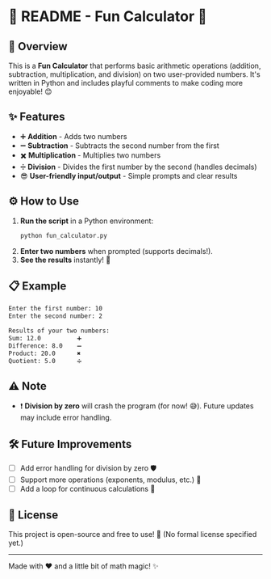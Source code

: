 # 📝 README - Fun Calculator 🎉

## 🚀 Overview
This is a **Fun Calculator** that performs basic arithmetic operations (addition, subtraction, multiplication, and division) on two user-provided numbers. It's written in Python and includes playful comments to make coding more enjoyable! 😊

## ✨ Features
- ➕ **Addition** - Adds two numbers
- ➖ **Subtraction** - Subtracts the second number from the first
- ✖️ **Multiplication** - Multiplies two numbers
- ➗ **Division** - Divides the first number by the second (handles decimals)
- 😎 **User-friendly input/output** - Simple prompts and clear results

## ⚙️ How to Use
1. **Run the script** in a Python environment:
   ```sh
   python fun_calculator.py
   ```
2. **Enter two numbers** when prompted (supports decimals!).
3. **See the results** instantly! 🎉

## 📋 Example
```sh
Enter the first number: 10
Enter the second number: 2

Results of your two numbers:
Sum: 12.0          ➕
Difference: 8.0    ➖
Product: 20.0      ✖️
Quotient: 5.0      ➗
```

## ⚠️ Note
- ❗ **Division by zero** will crash the program (for now! 😅). Future updates may include error handling.

## 🛠️ Future Improvements
- [ ] Add error handling for division by zero 🛡️
- [ ] Support more operations (exponents, modulus, etc.) 🔢
- [ ] Add a loop for continuous calculations 🔄

## 📜 License
This project is open-source and free to use! 🎉 (No formal license specified yet.)

---

Made with ❤️ and a little bit of math magic! ✨

